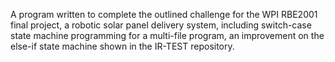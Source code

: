 A program written to complete the outlined challenge for the WPI RBE2001 final project, a robotic solar panel delivery system, including switch-case state machine programming for a multi-file program, an improvement on the else-if state machine shown in the IR-TEST repository.
